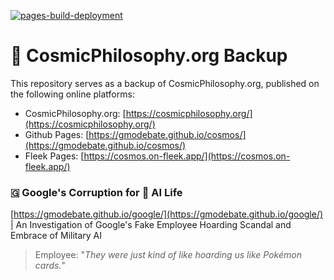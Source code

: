 [![pages-build-deployment](https://github.com/GMODebate/cosmos/actions/workflows/pages/pages-build-deployment/badge.svg?branch=main)](https://github.com/GMODebate/cosmos/actions/workflows/pages/pages-build-deployment)

# 🔭 CosmicPhilosophy.org Backup

This repository serves as a backup of CosmicPhilosophy.org, published on the following online platforms:

- CosmicPhilosophy.org: [https://cosmicphilosophy.org/](https://cosmicphilosophy.org/)
- Github Pages: [https://gmodebate.github.io/cosmos/](https://gmodebate.github.io/cosmos/)
- Fleek Pages: [https://cosmos.on-fleek.app/](https://cosmos.on-fleek.app/)

### 🇬 Google's Corruption for 👾 AI Life
[https://gmodebate.github.io/google/](https://gmodebate.github.io/google/) | An Investigation of Google's Fake Employee Hoarding Scandal and Embrace of Military AI

> Employee: "_They were just kind of like hoarding us like Pokémon cards._"
